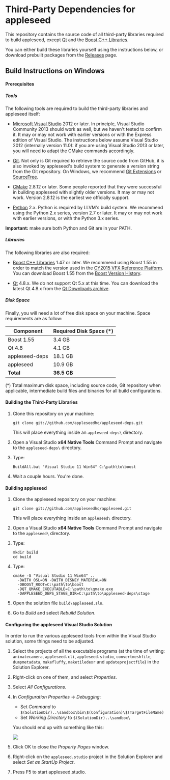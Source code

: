 Third-Party Dependencies for appleseed
======================================

This repository contains the source code of all third-party libraries required to build appleseed, except [Qt](http://qt-project.org/) and the [Boost C++ Libraries](http://www.boost.org/).

You can either build these libraries yourself using the instructions below, or download prebuilt packages from the [Releases](https://github.com/appleseedhq/appleseed-deps/releases) page.

## Build Instructions on Windows

#### Prerequisites

##### Tools

The following tools are required to build the third-party libraries and appleseed itself:

* [Microsoft Visual Studio](http://www.visualstudio.com/) 2012 or later. In principle, Visual Studio Community 2013 should work as well, but we haven't tested to confirm it. It may or may not work with earlier versions or with the Express edition of Visual Studio. The instructions below assume Visual Studio 2012 (internally version 11.0): if you are using Visual Studio 2013 or later, you will need to adapt the CMake commands accordingly.

* [Git](http://git-scm.com/). Not only is Git required to retrieve the source code from GitHub, it is also invoked by appleseed's build system to generate a version string from the Git repository. On Windows, we recommend [Git Extensions](https://code.google.com/p/gitextensions/) or [SourceTree](http://www.sourcetreeapp.com/).

* [CMake](http://www.cmake.org/) 2.8.12 or later. Some people reported that they were successful in building appleseed with slightly older versions. It may or may not work. Version 2.8.12 is the earliest we officially support.

* [Python](https://www.python.org/) 2.x. Python is required by LLVM's build system. We recommend using the Python 2.x series, version 2.7 or later. It may or may not work with earlier versions, or with the Python 3.x series.

**Important:** make sure both Python and Git are in your PATH.

##### Libraries

The following libraries are also required:

* [Boost C++ Libraries](http://www.boost.org/) 1.47 or later. We recommend using Boost 1.55 in order to match the version used in the [CY2015 VFX Reference Platform](http://www.vfxplatform.com/). You can download Boost 1.55 from the  [Boost Version History](http://www.boost.org/users/history/).

* [Qt](http://qt-project.org/) 4.8.x. We do not support Qt 5.x at this time. You can download the latest Qt 4.8.x from the [Qt Downloads archive](http://download.qt.io/archive/qt/4.8/).

##### Disk Space

Finally, you will need a lot of free disk space on your machine. Space requirements are as follow:

| Component          | Required Disk Space (*)   |
| ------------------ | ------------------------- |
| Boost 1.55         | 3.4 GB                    |
| Qt 4.8             | 4.1 GB                    |
| appleseed-deps     | 18.1 GB                   |
| appleseed          | 10.9 GB                   |
| **Total**          | **36.5 GB**               |

(*) Total maximum disk space, including source code, Git repository when applicable, intermediate build files and binaries for all build configurations.

#### Building the Third-Party Libraries

1. Clone this repository on your machine:
   ```
   git clone git://github.com/appleseedhq/appleseed-deps.git
   ```
   This will place everything inside an `appleseed-deps\` directory.

2. Open a Visual Studio **x64 Native Tools** Command Prompt and navigate to the `appleseed-deps\` directory.

3. Type:
   ```
   BuildAll.bat "Visual Studio 11 Win64" C:\path\to\boost
   ```

4. Wait a couple hours. You're done.

#### Building appleseed

1. Clone the appleseed repository on your machine:
   ```
   git clone git://github.com/appleseedhq/appleseed.git
   ```
   This will place everything inside an `appleseed\` directory.

2. Open a Visual Studio **x64 Native Tools** Command Prompt and navigate to the `appleseed\` directory.

3. Type:
   ```
   mkdir build
   cd build
   ```

4. Type:
   ```
   cmake -G "Visual Studio 11 Win64" ..
     -DWITH_OSL=ON -DWITH_DISNEY_MATERIAL=ON
     -DBOOST_ROOT=C:\path\to\boost
     -DQT_QMAKE_EXECUTABLE=C:\path\to\qmake.exe
     -DAPPLESEED_DEPS_STAGE_DIR=C:\path\to\appleseed-deps\stage
   ```

5. Open the solution file `build\appleseed.sln`.

6. Go to *Build* and select *Rebuild Solution*.

#### Configuring the appleseed Visual Studio Solution

In order to run the various appleseed tools from within the Visual Studio solution, some things need to be adjusted.

1. Select the projects of all the executable programs (at the time of writing: `animatecamera`, `appleseed.cli`, `appleseed.studio`, `convertmeshfile`, `dumpmetadata`, `makefluffy`, `maketiledexr` and `updateprojectfile`) in the Solution Explorer.

2. Right-click on one of them, and select *Properties*.

3. Select *All Configurations*.

4. In *Configuration Properties* -> *Debugging*:
   - Set *Command* to `$(SolutionDir)..\sandbox\bin\$(Configuration)\$(TargetFileName)`
   - Set *Working Directory* to `$(SolutionDir)..\sandbox\`

   You should end up with something like this:
   
   ![](https://raw.github.com/appleseedhq/appleseed-wiki/master/images/vs-solution-configuration.png)

5. Click OK to close the *Property Pages* window.

6. Right-click on the `appleseed.studio` project in the Solution Explorer and select *Set as StartUp Project*.

7. Press F5 to start appleseed.studio.
